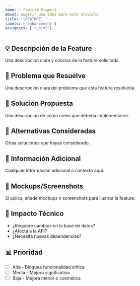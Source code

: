 ```yaml
---
name: 💡 Feature Request
about: Sugerir una idea para este proyecto
title: '[FEATURE] '
labels: ['enhancement']
assignees: ['rubjm9']
---
```


## 💡 Descripción de la Feature
Una descripción clara y concisa de la feature solicitada.

## 🎯 Problema que Resuelve
Una descripción clara del problema que esta feature resolvería.

## 💭 Solución Propuesta
Una descripción de cómo crees que debería implementarse.

## 🔄 Alternativas Consideradas
Otras soluciones que hayas considerado.

## 📝 Información Adicional
Cualquier información adicional o contexto aquí.

## 🎨 Mockups/Screenshots
Si aplica, añade mockups o screenshots para ilustrar la feature.

## 🔧 Impacto Técnico
- ¿Requiere cambios en la base de datos?
- ¿Afecta a la API?
- ¿Necesita nuevas dependencias?

## 📊 Prioridad
- [ ] Alta - Bloquea funcionalidad crítica
- [ ] Media - Mejora significativa
- [ ] Baja - Mejora menor o cosmética
